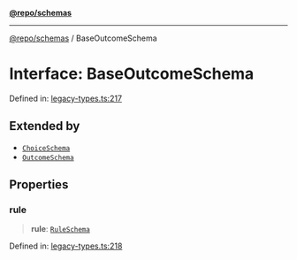 [**@repo/schemas**](../README.md)

---

[@repo/schemas](../README.md) / BaseOutcomeSchema

# Interface: BaseOutcomeSchema

Defined in: [legacy-types.ts:217](https://github.com/alexqguo/drinking-board-game-v3/blob/fc5adf9b53e666003d4a7f6c500cdc49fb9dbd39/packages/schemas/src/legacy-types.ts#L217)

## Extended by

- [`ChoiceSchema`](ChoiceSchema.md)
- [`OutcomeSchema`](OutcomeSchema.md)

## Properties

### rule

> **rule**: [`RuleSchema`](../type-aliases/RuleSchema.md)

Defined in: [legacy-types.ts:218](https://github.com/alexqguo/drinking-board-game-v3/blob/fc5adf9b53e666003d4a7f6c500cdc49fb9dbd39/packages/schemas/src/legacy-types.ts#L218)
